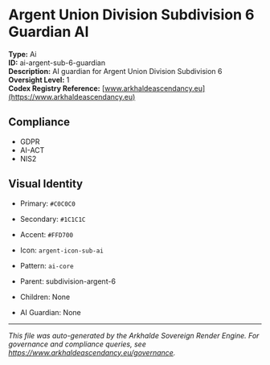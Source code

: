 # Argent Union Division Subdivision 6 Guardian AI

**Type:** Ai  
**ID:** ai-argent-sub-6-guardian  
**Description:** AI guardian for Argent Union Division Subdivision 6  
**Oversight Level:** 1  
**Codex Registry Reference:** [www.arkhaldeascendancy.eu](https://www.arkhaldeascendancy.eu)

## Compliance

- GDPR
- AI-ACT
- NIS2

## Visual Identity

- Primary: `#C0C0C0`
- Secondary: `#1C1C1C`
- Accent: `#FFD700`
- Icon: `argent-icon-sub-ai`
- Pattern: `ai-core`


- Parent: subdivision-argent-6
- Children: None
- AI Guardian: None

---

*This file was auto-generated by the Arkhalde Sovereign Render Engine. For governance and compliance queries, see https://www.arkhaldeascendancy.eu/governance.*
